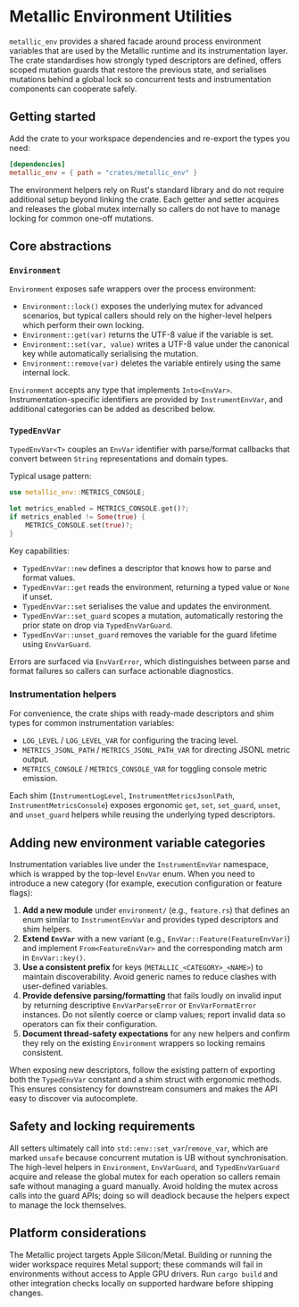 # Metallic Environment Utilities

`metallic_env` provides a shared facade around process environment variables that are used by the Metallic runtime and its instrumentation layer. The crate standardises how strongly typed descriptors are defined, offers scoped mutation guards that restore the previous state, and serialises mutations behind a global lock so concurrent tests and instrumentation components can cooperate safely.

## Getting started

Add the crate to your workspace dependencies and re-export the types you need:

```toml
[dependencies]
metallic_env = { path = "crates/metallic_env" }
```

The environment helpers rely on Rust's standard library and do not require additional setup beyond linking the crate. Each getter and setter acquires and releases the global mutex internally so callers do not have to manage locking for common one-off mutations.

## Core abstractions

### `Environment`

`Environment` exposes safe wrappers over the process environment:

* `Environment::lock()` exposes the underlying mutex for advanced scenarios, but typical callers should rely on the higher-level helpers which perform their own locking.
* `Environment::get(var)` returns the UTF-8 value if the variable is set.
* `Environment::set(var, value)` writes a UTF-8 value under the canonical key while automatically serialising the mutation.
* `Environment::remove(var)` deletes the variable entirely using the same internal lock.

`Environment` accepts any type that implements `Into<EnvVar>`. Instrumentation-specific identifiers are provided by `InstrumentEnvVar`, and additional categories can be added as described below.

### `TypedEnvVar`

`TypedEnvVar<T>` couples an `EnvVar` identifier with parse/format callbacks that convert between `String` representations and domain types.

Typical usage pattern:

```rust
use metallic_env::METRICS_CONSOLE;

let metrics_enabled = METRICS_CONSOLE.get()?;
if metrics_enabled != Some(true) {
    METRICS_CONSOLE.set(true)?;
}
```

Key capabilities:

* `TypedEnvVar::new` defines a descriptor that knows how to parse and format values.
* `TypedEnvVar::get` reads the environment, returning a typed value or `None` if unset.
* `TypedEnvVar::set` serialises the value and updates the environment.
* `TypedEnvVar::set_guard` scopes a mutation, automatically restoring the prior state on drop via `TypedEnvVarGuard`.
* `TypedEnvVar::unset_guard` removes the variable for the guard lifetime using `EnvVarGuard`.

Errors are surfaced via `EnvVarError`, which distinguishes between parse and format failures so callers can surface actionable diagnostics.

### Instrumentation helpers

For convenience, the crate ships with ready-made descriptors and shim types for common instrumentation variables:

* `LOG_LEVEL` / `LOG_LEVEL_VAR` for configuring the tracing level.
* `METRICS_JSONL_PATH` / `METRICS_JSONL_PATH_VAR` for directing JSONL metric output.
* `METRICS_CONSOLE` / `METRICS_CONSOLE_VAR` for toggling console metric emission.

Each shim (`InstrumentLogLevel`, `InstrumentMetricsJsonlPath`, `InstrumentMetricsConsole`) exposes ergonomic `get`, `set`, `set_guard`, `unset`, and `unset_guard` helpers while reusing the underlying typed descriptors.

## Adding new environment variable categories

Instrumentation variables live under the `InstrumentEnvVar` namespace, which is wrapped by the top-level `EnvVar` enum. When you need to introduce a new category (for example, execution configuration or feature flags):

1. **Add a new module** under `environment/` (e.g., `feature.rs`) that defines an enum similar to `InstrumentEnvVar` and provides typed descriptors and shim helpers.
2. **Extend `EnvVar`** with a new variant (e.g., `EnvVar::Feature(FeatureEnvVar)`) and implement `From<FeatureEnvVar>` and the corresponding match arm in `EnvVar::key()`.
3. **Use a consistent prefix** for keys (`METALLIC_<CATEGORY>_<NAME>`) to maintain discoverability. Avoid generic names to reduce clashes with user-defined variables.
4. **Provide defensive parsing/formatting** that fails loudly on invalid input by returning descriptive `EnvVarParseError` or `EnvVarFormatError` instances. Do not silently coerce or clamp values; report invalid data so operators can fix their configuration.
5. **Document thread-safety expectations** for any new helpers and confirm they rely on the existing `Environment` wrappers so locking remains consistent.

When exposing new descriptors, follow the existing pattern of exporting both the `TypedEnvVar` constant and a shim struct with ergonomic methods. This ensures consistency for downstream consumers and makes the API easy to discover via autocomplete.

## Safety and locking requirements

All setters ultimately call into `std::env::set_var`/`remove_var`, which are marked `unsafe` because concurrent mutation is UB without synchronisation. The high-level helpers in `Environment`, `EnvVarGuard`, and `TypedEnvVarGuard` acquire and release the global mutex for each operation so callers remain safe without managing a guard manually. Avoid holding the mutex across calls into the guard APIs; doing so will deadlock because the helpers expect to manage the lock themselves.

## Platform considerations

The Metallic project targets Apple Silicon/Metal. Building or running the wider workspace requires Metal support; these commands will fail in environments without access to Apple GPU drivers. Run `cargo build` and other integration checks locally on supported hardware before shipping changes.

